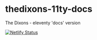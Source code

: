 # thedixons-11ty-docs
The Dixons - eleventy 'docs' version

[![Netlify Status](https://api.netlify.com/api/v1/badges/38f6b432-c1c9-4162-bce4-919c6a649605/deploy-status)](https://app.netlify.com/sites/angry-kalam-b9c747/deploys)

